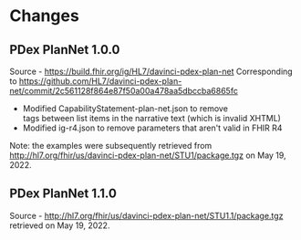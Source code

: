 # Changes 

## PDex PlanNet 1.0.0
Source - https://build.fhir.org/ig/HL7/davinci-pdex-plan-net
Corresponding to https://github.com/HL7/davinci-pdex-plan-net/commit/2c561128f864e87f50a00a478aa5dbccba6865fc
- Modified CapabilityStatement-plan-net.json to remove <br/> tags between list items in the narrative text (which is invalid XHTML)
- Modified ig-r4.json to remove parameters that aren't valid in FHIR R4

Note: the examples were subsequently retrieved from http://hl7.org/fhir/us/davinci-pdex-plan-net/STU1/package.tgz on May 19, 2022.

## PDex PlanNet 1.1.0
Source - http://hl7.org/fhir/us/davinci-pdex-plan-net/STU1.1/package.tgz retrieved on May 19, 2022.